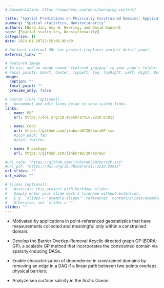 ```yaml
---
# Documentation: https://wowchemy.com/docs/managing-content/

title: "Spatial Predictions on Physically Constrained Domains: Applications to Arctic Sea Salinity Data"
summary: "Spatial statistics, Nonstationarity"
authors: [Bora Jin, Amy H. Herring, and David Dunson]
tags: [Spatial statistics, Nonstationarity]
categories: []
date: 2023-01-20T12:55:06-05:00

# Optional external URL for project (replaces project detail page).
external_link: ""

# Featured image
# To use, add an image named `featured.jpg/png` to your page's folder.
# Focal points: Smart, Center, TopLeft, Top, TopRight, Left, Right, BottomLeft, Bottom, BottomRight.
image:
  caption: ""
  focal_point: ""
  preview_only: false

# Custom links (optional).
#   Uncomment and edit lines below to show custom links.
links:
  - name: PDF
    url: https://doi.org/10.48550/arXiv.2210.03913

  - name: Code
    url: https://github.com/jinbora0720/boraGP-sss
    #icon_pack: fab
    #icon: twitter

  - name: R package
    url: https://github.com/jinbora0720/boraGP

#url_code: "https://github.com/jinbora0720/boraGP-sss"
#url_pdf: "https://doi.org/10.48550/arXiv.2210.03913"
url_slides: ""
url_video: ""

# Slides (optional).
#   Associate this project with Markdown slides.
#   Simply enter your slide deck's filename without extension.
#   E.g. `slides = "example-slides"` references `content/slides/example-slides.md`.
#   Otherwise, set `slides = ""`.
slides: ""
---
```


* Motivated by applications in point-referenced geostatistics that have measurements collected and meaningful only within a constrained domain.

* Develop the Barrier Overlap-Removal Acyclic directed graph GP (BORA-GP), a scalable GP method that incorporates the constrained domain via sparsity-inducing DAGs.  

* Enable characterization of dependence in constrained domains by removing an edge in a DAG if a linear path between two points overlaps physical barriers.

* Analyze sea surface salinity in the Arctic Ocean.
